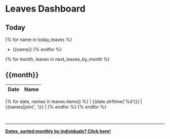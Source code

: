 # Leaves Dashboard

## Today

{% for name in today_leaves %}
- {{name}}
{% endfor %}

{% for month, leaves in next_leaves_by_month %}

## {{month}}

| Date | Name |
| -----|------|
{% for date, names in leaves.items() %}
| {{date.strftime('%d')}} | {{names|join(', ')}} |
{% endfor %}
{% endfor %}

<br>

---  

**[Dates, sorted monthly by individuals? Click here!](Monthwise)**
